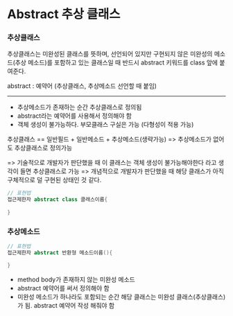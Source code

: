 # Abstract 추상 클래스

### 추상클래스

추상클래스는 미완성된 클래스를 뜻하며, 선언되어  있지만 구현되지 않은 미완성의 메소드(추상 메소드)를 포함하고 있는 클래스일 때 반드시 abstract 키워드를 class 앞에 붙여준다.

abstract : 예약어 (추상클래스, 추상메소드 선언할 때 붙임)

------

- 추상메소드가 존재하는 순간 추상클래스로 정의됨
- abstract라는 예약어를 사용해서 정의해야 함
- 객체 생성이 불가능하다. 부모클래스 구실은 가능 (다형성이 적용 가능)

추상클래스 == 일반필드 + 일반메소드 + 추상메소드(생략가능)
=> 추상메소드가 없어도 추상클래스로 정의가능

=> 기술적으로 개발자가 판단했을  때 이 클래스는 객체 생성이 불가능해야한다 라고 생각이 들면 추상클래스로 가능
=> 개념적으로 개발자가 판단했을 때 해당 클래스가 아직 구체적으로 덜 구현된 상태인 것 같다.

```java
// 표현법
접근제한자 abstract class 클래스이름{
    
}
```



### 추상메소드

```java
// 표현법
접근제한자 abstract 반환형 메소드이름(){

}
```

- method body가 존재하지 않는 미완성 메소드
- abstract 예약어를 써서 정의해야 함
- 미완성 메소드가 하나라도 포함되는 순간 해당 클래스는 미완성 클래스(추상클래스)가 됨. abstract 예약어 작성 해줘야 함